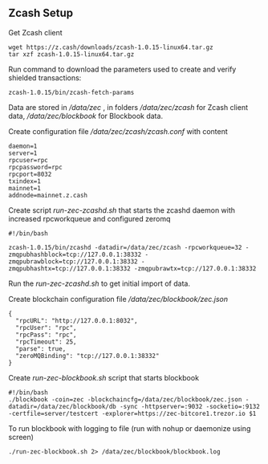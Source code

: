 ## Zcash Setup
Get Zcash client
```
wget https://z.cash/downloads/zcash-1.0.15-linux64.tar.gz
tar xzf zcash-1.0.15-linux64.tar.gz
```

Run command to download the parameters used to create and verify shielded transactions:
```
zcash-1.0.15/bin/zcash-fetch-params
```

Data are stored in */data/zec* , in folders */data/zec/zcash* for Zcash client data, */data/zec/blockbook* for Blockbook data.

Create configuration file */data/zec/zcash/zcash.conf* with content
```
daemon=1
server=1
rpcuser=rpc
rpcpassword=rpc
rpcport=8032
txindex=1
mainnet=1
addnode=mainnet.z.cash
```

Create script *run-zec-zcashd.sh* that starts the zcashd daemon with increased rpcworkqueue and configured zeromq
```
#!/bin/bash

zcash-1.0.15/bin/zcashd -datadir=/data/zec/zcash -rpcworkqueue=32 -zmqpubhashblock=tcp://127.0.0.1:38332 -zmqpubrawblock=tcp://127.0.0.1:38332 -zmqpubhashtx=tcp://127.0.0.1:38332 -zmqpubrawtx=tcp://127.0.0.1:38332
```

Run the *run-zec-zcashd.sh* to get initial import of data.

Create blockchain configuration file */data/zec/blockbook/zec.json*
```
{
  "rpcURL": "http://127.0.0.1:8032",
  "rpcUser": "rpc",
  "rpcPass": "rpc",
  "rpcTimeout": 25,
  "parse": true,
  "zeroMQBinding": "tcp://127.0.0.1:38332"
}
```

Create *run-zec-blockbook.sh* script that starts blockbook
```
#!/bin/bash
./blockbook -coin=zec -blockchaincfg=/data/zec/blockbook/zec.json -datadir=/data/zec/blockbook/db -sync -httpserver=:9032 -socketio=:9132 -certfile=server/testcert -explorer=https://zec-bitcore1.trezor.io $1
```

To run blockbook with logging to file (run with nohup or daemonize using screen)
```
./run-zec-blockbook.sh 2> /data/zec/blockbook/blockbook.log
```
